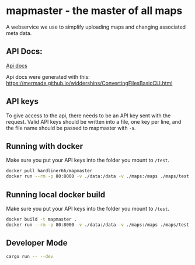 # mapmaster - the master of all maps
A webservice we use to simplify uploading maps and changing associated meta data.

## API Docs:
[Api docs](openapi/mapmaster.md)

Api docs were generated with this: https://mermade.github.io/widdershins/ConvertingFilesBasicCLI.html

## API keys
To give access to the api, there needs to be an API key sent with the request. Valid API keys
should be written into a file, one key per line, and the file name should be passed to mapmaster with `-a`.

## Running with docker
Make sure you put your API keys into the folder you mount to `/test`.

```sh
docker pull hardliner66/mapmaster
docker run --rm -p 80:8000 -v ./data:/data -v ./maps:/maps ./maps/test:/test --name mapmaster hardliner66/mapmaster
```

## Running local docker build
Make sure you put your API keys into the folder you mount to `/test`.
```sh
docker build -t mapmaster .
docker run --rm -p 80:8000 -v ./data:/data -v ./maps:/maps ./maps/test:/test --name mapmaster mapmaster
```

## Developer Mode

```sh
cargo run -- --dev
```
